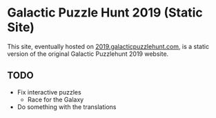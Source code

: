 # Galactic Puzzle Hunt 2019 (Static Site)

This site, eventually hosted on [2019.galacticpuzzlehunt.com](https://2019.galacticpuzzlehunt.com), is a static version of the original Galactic Puzzlehunt 2019 website.

## TODO

* Fix interactive puzzles
  * Race for the Galaxy
* Do something with the translations

